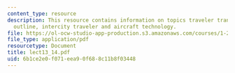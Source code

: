 ```yaml
---
content_type: resource
description: This resource contains information on topics traveler transportation
  outline, intercity traveler and aircraft technology.
file: https://ol-ocw-studio-app-production.s3.amazonaws.com/courses/1-201j-introduction-to-transportation-systems-fall-2006/6b1ce2e0f071eea90f688c11b8f03448_lect13_14.pdf
file_type: application/pdf
resourcetype: Document
title: lect13_14.pdf
uid: 6b1ce2e0-f071-eea9-0f68-8c11b8f03448
---
```

